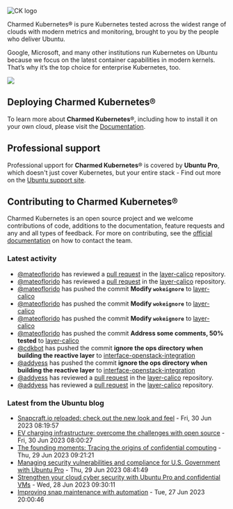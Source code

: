 ![CK logo](https://assets.ubuntu.com/v1/451d4cf4-Charmed+Kubernetes_RGB_onWhite_2022.svg)

Charmed Kubernetes® is pure Kubernetes tested across the widest range of clouds with modern metrics and monitoring, brought to you by the people who deliver Ubuntu.

Google, Microsoft, and many other institutions run Kubernetes on Ubuntu because we focus on the latest container capabilities in modern kernels. That’s why it’s the top choice for enterprise Kubernetes, too.

![](https://assets.ubuntu.com/v1/843c77b6-juju-at-a-glace.svg)

## Deploying Charmed Kubernetes®

To learn more about **Charmed Kubernetes**®, including how to install it on your own cloud, please visit the [Documentation][docs].

## Professional support

Professional upport for **Charmed Kubernetes**® is covered by **Ubuntu Pro**, which doesn't just cover Kubernetes, but your entire stack - Find out more on the [Ubuntu support site](https://ubuntu.com/support).

## Contributing to Charmed Kubernetes®

Charmed Kubernetes is an open source project and we welcome contributions of code, additions to the documentation, feature requests and any and all types of feedback. For more on contributing, see the [official documentation][get-in-touch] on how to contact the team.

<!-- LINKS -->
[docs]: https://ubuntu.com/kubernetes/docs
[get-in-touch]: https://ubuntu.com/kubernetes/docs/get-in-touch

### Latest activity

<!-- activity starts -->
 - [@mateoflorido](https://github.com/mateoflorido) has reviewed a [pull request](https://github.com/charmed-kubernetes/layer-calico/pull/97) in the [layer-calico](https://github.com/charmed-kubernetes/layer-calico) repository.
 - [@mateoflorido](https://github.com/mateoflorido) has reviewed a [pull request](https://github.com/charmed-kubernetes/layer-calico/pull/97) in the [layer-calico](https://github.com/charmed-kubernetes/layer-calico) repository.
 - [@mateoflorido](https://github.com/mateoflorido) has pushed the commit **Modify `wokeignore`** to [layer-calico](https://github.com/charmed-kubernetes/layer-calico)
 - [@mateoflorido](https://github.com/mateoflorido) has pushed the commit **Modify `wokeignore`** to [layer-calico](https://github.com/charmed-kubernetes/layer-calico)
 - [@mateoflorido](https://github.com/mateoflorido) has pushed the commit **Modify `wokeignore`** to [layer-calico](https://github.com/charmed-kubernetes/layer-calico)
 - [@mateoflorido](https://github.com/mateoflorido) has pushed the commit **Address some comments, 50% tested** to [layer-calico](https://github.com/charmed-kubernetes/layer-calico)
 - [@cdkbot](https://github.com/cdkbot) has pushed the commit **ignore the ops directory when building the reactive layer** to [interface-openstack-integration](https://github.com/charmed-kubernetes/interface-openstack-integration)
 - [@addyess](https://github.com/addyess) has pushed the commit **ignore the ops directory when building the reactive layer** to [interface-openstack-integration](https://github.com/charmed-kubernetes/interface-openstack-integration)
 - [@addyess](https://github.com/addyess) has reviewed a [pull request](https://github.com/charmed-kubernetes/layer-calico/pull/97) in the [layer-calico](https://github.com/charmed-kubernetes/layer-calico) repository.
 - [@addyess](https://github.com/addyess) has reviewed a [pull request](https://github.com/charmed-kubernetes/layer-calico/pull/97) in the [layer-calico](https://github.com/charmed-kubernetes/layer-calico) repository.
<!-- activity ends -->

<!-- roadmap starts -->

<!-- roadmap ends -->

### Latest from the Ubuntu blog

<!-- blog starts -->
* [Snapcraft.io reloaded: check out the new look and feel](https://ubuntu.com//blog/snapcraft-io-reloaded-check-out-the-new-look-and-feel) - Fri, 30 Jun 2023 08:19:57 
* [EV charging infrastructure: overcome the challenges with open source](https://ubuntu.com//blog/ev-charging-infrastructure-overcome-the-challenges-with-open-source) - Fri, 30 Jun 2023 08:00:27 
* [The founding moments: Tracing the origins of confidential computing](https://ubuntu.com//blog/tracing-origins-confidential-computing) - Thu, 29 Jun 2023 09:21:21 
* [Managing security vulnerabilities and compliance for U.S. Government with Ubuntu Pro](https://ubuntu.com//blog/managing-security-vulnerabilities-and-compliance-within-the-us-government-with-ubuntu-pro) - Thu, 29 Jun 2023 08:41:49 
* [Strengthen your cloud cyber security with Ubuntu Pro and confidential VMs](https://ubuntu.com//blog/cloud-cyber-security-with-ubuntu-pro-confidential-vms) - Wed, 28 Jun 2023 09:30:11 
* [Improving snap maintenance with automation](https://ubuntu.com//blog/improving-snap-maintenance-with-automation) - Tue, 27 Jun 2023 20:00:46 
<!-- blog ends -->
